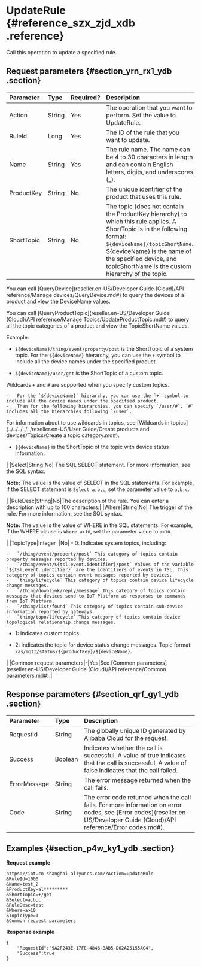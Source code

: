 # UpdateRule {#reference_szx_zjd_xdb .reference}

Call this operation to update a specified rule.

## Request parameters {#section_yrn_rx1_ydb .section}

|Parameter|Type|Required?|Description|
|:--------|:---|:--------|:----------|
|Action|String|Yes|The operation that you want to perform. Set the value to UpdateRule.|
|RuleId|Long |Yes|The ID of the rule that you want to update.|
|Name|String|Yes|The rule name. The name can be 4 to 30 characters in length and can contain English letters, digits, and underscores \(\_\).|
|ProductKey|String|No|The unique identifier of the product that uses this rule.|
|ShortTopic|String|No| The topic \(does not contain the ProductKey hierarchy\) to which this rule applies. A ShortTopic is in the following format: `${deviceName}/topicShortName`. $\{deviceName\} is the name of the specified device, and topicShortName is the custom hierarchy of the topic.

 You can call [QueryDevice](reseller.en-US/Developer Guide (Cloud)/API reference/Manage devices/QueryDevice.md#) to query the devices of a product and view the DeviceName values.

 You can call [QueryProductTopic](reseller.en-US/Developer Guide (Cloud)/API reference/Manage Topics/UpdateProductTopic.md#) to query all the topic categories of a product and view the TopicShortName values.

 Example:

 -   `${deviceName}/thing/event/property/post` is the ShortTopic of a system topic. For the `${deviceName}` hierarchy, you can use the `+` symbol to include all the device names under the specified product.

-   `${deviceName}/user/get` is the ShortTopic of a custom topic.

Wildcards `+` and `#` are supported when you specify custom topics.

    -   For the `${deviceName}` hierarchy, you can use the `+` symbol to include all the device names under the specified product.
    -   Then for the following hierarchies, you can specify `/user/#`. `#` includes all the hierarchies following `/user`.

For information about to use wildcards in topics, see [Wildcards in topics](../../../../../reseller.en-US/User Guide/Create products and devices/Topics/Create a topic category.md#).

-   `${deviceName}` is the ShortTopic of the topic with device status information.

 |
|Select|String|No| The SQL SELECT statement. For more information, see the SQL syntax.

 **Note:** The value is the value of SELECT in the SQL statements. For example, if the SELECT statement is `Select a,b,c`, set the parameter value to `a,b,c`.

 |
|RuleDesc|String|No|The description of the rule. You can enter a description with up to 100 characters.|
|Where|String|No| The trigger of the rule. For more information, see the SQL syntax.

 **Note:** The value is the value of WHERE in the SQL statements. For example, if the WHERE clause is `Where a>10`, set the parameter value to `a>10`.

 |
|TopicType|Integer  |No| -   0: Indicates system topics, including:

    -   `/thing/event/property/post` This category of topics contain property messages reported by devices.
    -   `/thing/event/${tsl.event.identifier}/post` Values of the variable `${tsl.event.identifier}` are the identifiers of events in TSL. This category of topics contain event messages reported by devices.
    -   `thing/lifecycle` This category of topics contain device lifecycle change messages.
    -   `/thing/downlink/reply/message` This category of topics contain messages that devices send to IoT Platform as responses to commands from IoT Platform.
    -   `/thing/list/found` This category of topics contain sub-device information reported by gateways.
    -   `thing/topo/lifecycle` This category of topics contain device topological relationship change messages.
-   1: Indicates custom topics.

-   2: Indicates the topic for device status change messages. Topic format: `/as/mqtt/status/${productKey}/${deviceName}`.


 |
|Common request parameters|-|Yes|See [Common parameters](reseller.en-US/Developer Guide (Cloud)/API reference/Common parameters.md#).|

## Response parameters {#section_qrf_gy1_ydb .section}

|Parameter|Type|Description|
|:--------|:---|:----------|
|RequestId|String|The globally unique ID generated by Alibaba Cloud for the request.|
|Success|Boolean|Indicates whether the call is successful. A value of true indicates that the call is successful. A value of false indicates that the call failed.|
|ErrorMessage|String|The error message returned when the call fails.|
|Code|String|The error code returned when the call fails. For more information on error codes, see [Error codes](reseller.en-US/Developer Guide (Cloud)/API reference/Error codes.md#).|

## Examples {#section_p4w_ky1_ydb .section}

**Request example**

```
https://iot.cn-shanghai.aliyuncs.com/?Action=UpdateRule
&RuleId=1000
&Name=test_2
&ProductKey=al*********
&ShortTopic=+/get
&Select=a,b,c
&RuleDesc=test
&Where=a>10
&TopicType=1
&Common request parameters
```

**Response example**

```
{
    "RequestId":"9A2F243E-17FE-4846-BAB5-D02A25155AC4",
    "Success":true
}
```

